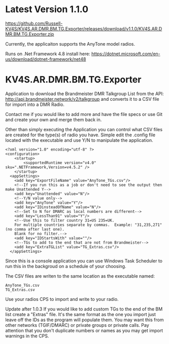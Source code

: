 # Latest Version 1.1.0
https://github.com/Russell-KV4S/KV4S.AR.DMR.BM.TG.Exporter/releases/download/v1.1.0/KV4S.AR.DMR.BM.TG.Exporter.zip

Currently, the applicaiton supports the AnyTone model radios.

Runs on .Net Framework 4.8 install here: https://dotnet.microsoft.com/en-us/download/dotnet-framework/net48

# KV4S.AR.DMR.BM.TG.Exporter
Application to download the Brandmeister DMR Talkgroup List from the API: http://api.brandmeister.network/v2/talkgroup and converts it to a CSV file for import into a DMR Radio.

Contact me if you would like to add more and have the file specs or use Git and create your own and merge them back in.

Other than simply executing the Application you can control what CSV files are created for the type(s) of radio you have.
Simple edit the .config file located with the executable and use Y/N to manipulate the application. 
```
<?xml version="1.0" encoding="utf-8" ?>
<configuration>
    <startup> 
        <supportedRuntime version="v4.0" sku=".NETFramework,Version=v4.5.2" />
    </startup>
  <appSettings>
    <add key="ExportFileName" value="AnyTone_TGs.csv"/>
    <!--If you run this as a job or don't need to see the output then make Unattended Y-->
    <add key="Unattended" value="N"/>
    <!--Y/N value only-->
    <add key="AnyTone" value="Y"/>
    <add key="IDinsteadOfName" value="N"/>
    <!--Set to N for DMARC as local numbers are different-->
    <add key="LessThan91" value="Y"/>
    <!--Use this to filter country 31=US 235=UK. 
    For multiple countries separate by commas.  Example: "31,235,271" (no comma after last one).
    Blank for no filter.-->
    <add key="IDStartsWith" value=""/>
    <!--TGs to add to the end that are not from Brandmeister-->
    <add key="ExtraTGList" value="TG_Extras.csv"/>
  </appSettings>
```

Since this is a console application you can use Windows Task Scheduler to run this in the backgroud on a schedule of your choosing.

The CSV files are writen to the same location as the executable named:
```
AnyTone_TGs.csv
TG_Extras.csv
```
Use your radios CPS to import and write to your radio.

Update after 1.0.3
If you would like to add custom TGs to the end of the BM list create a "Extras" file.
It's the same format as the one you import just leave off the IDs as the program will populate them.
You may want this from other networks (TGIF/DMARC) or private groups or private calls.
Pay attention that you don't duplicate numbers or names as you may get import warnings in the CPS.


